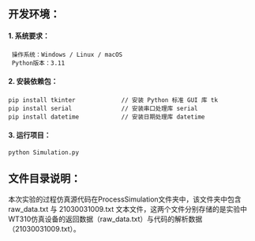 ## 开发环境：

#### 1. 系统要求：

```
 操作系统：Windows / Linux / macOS
 Python版本：3.11
```

#### 2. 安装依赖包：

```
pip install tkinter				// 安装 Python 标准 GUI 库 tk
pip install serial				// 安装串口处理库 serial
pip install datetime			// 安装日期处理库 datetime
```

#### 3. 运行项目：

```
python Simulation.py
```



## 文件目录说明：

本次实验的过程仿真源代码在ProcessSimulation文件夹中，该文件夹中包含 raw_data.txt 与 21030031009.txt 文本文件，这两个文件分别存储的是实验中WT310仿真设备的返回数据（raw_data.txt）与代码的解析数据（21030031009.txt）。